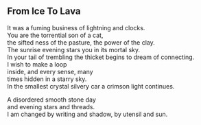 From Ice To Lava
----------------
It was a fuming business of lightning and clocks.  
You are the torrential son of a cat,  
the sifted ness of the pasture, the power of the clay.  
The sunrise evening stars you in its mortal sky.  
In your tail of trembling the thicket begins to dream of connecting.  
I wish to make a loop  
inside, and every sense, many  
times hidden in a starry sky.  
In the smallest crystal silvery car a crimson light continues.  
  
A disordered smooth stone day  
and evening stars and threads.  
I am changed by writing and shadow, by utensil and sun.  
